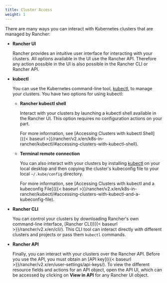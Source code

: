 ```yaml
---
title: Cluster Access
weight: 1
---
```


There are many ways you can interact with Kubernetes clusters that are managed by Rancher:

- **Rancher UI**

    Rancher provides an intuitive user interface for interacting with your clusters. All options available in the UI use the Rancher API. Therefore any action possible in the UI is also possible in the Rancher CLI or Rancher API.

- **kubectl**

    You can use the Kubernetes command-line tool, [kubectl](https://kubernetes.io/docs/reference/kubectl/overview/), to manage   your clusters. You have two options for using kubectl:

    - **Rancher kubectl shell**

        Interact with your clusters by launching a kubectl shell available in the Rancher UI. This option requires no configuration actions on your part.

        For more information, see [Accessing Clusters with kubectl Shell]({{< baseurl >}}/rancher/v2.x/en/k8s-in-rancher/kubectl/#accessing-clusters-with-kubectl-shell).

    - **Terminal remote connection**

        You can also interact with your clusters by installing [kubectl](https://kubernetes.io/docs/tasks/tools/install-kubectl/) on your local desktop and then copying the cluster's kubeconfig file to your local `~/.kube/config` directory.

        For more information, see [Accessing Clusters with kubectl and a kubeconfig File]({{< baseurl >}}/rancher/v2.x/en/k8s-in-rancher/kubectl/#accessing-clusters-with-kubectl-and-a-kubeconfig-file).

- **Rancher CLI**

    You can control your clusters by downloading Rancher's own command-line interface, [Rancher CLI]({{< baseurl >}}/rancher/v2.x/en/cli/). This CLI tool can interact directly with different clusters and projects or pass them `kubectl` commands.

- **Rancher API**

    Finally, you can interact with your clusters over the Rancher API. Before you use the API, you must obtain an [API key]({{< baseurl >}}/rancher/v2.x/en/user-settings/api-keys/). To view the different resource fields and actions for an API object, open the API UI, which can be accessed by clicking on **View in API** for any Rancher UI object.